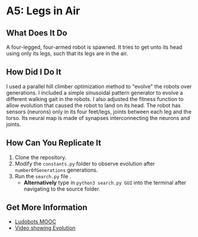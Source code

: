 # A5: Legs in Air

## What Does It Do
A four-legged, four-armed robot is spawned. It tries to get unto its head using only its legs, such that its legs are in the air.

## How Did I Do It
I used a parallel hill climber optimization method to "evolve" the robots over generations. I included a simple sinusoidal pattern generator to evolve a different walking gait in the robots. I also adjusted the fitness function to allow evolution that caused the robot to land on its head. The robot has sensors (neurons) only in its four feet/legs, joints between each leg and the torso. Its neural map is made of synapses interconnecting the neurons and joints.

## How Can You Replicate It
1. Clone the repository.
2. Modify the ```constants.py``` folder to observe evolution after ```numberOfGenerations``` generations.
3. Run the ```search.py``` file .
   - **Alternatively** type in ```python3 search.py GUI``` into the terminal after navigating to the source folder.

## Get More Information
- [Ludobots MOOC](https://www.reddit.com/r/ludobots/wiki/finalproject/)
- [Video showing Evolution](https://www.youtube.com/watch?v=yeb4aDyHc9s&list=PLrKF7RjvM_gn4lMEKNgkdVZTz8rV0q325&index=15)
